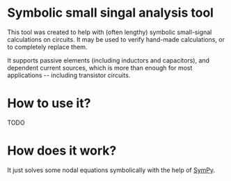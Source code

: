 # Symbolic small singal analysis tool

This tool was created to help with (often lengthy) symbolic small-signal calculations on
circuits. It may be used to verify hand-made calculations, or to completely replace them.

It supports passive elements (including inductors and capacitors), and dependent
current sources, which is more than enough for most applications -- including transistor
circuits.

# How to use it?

TODO

# How does it work?

It just solves some nodal equations symbolically with the help of
[SymPy](https://www.sympy.org/en/index.html).

